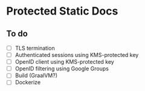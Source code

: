 # Protected Static Docs

## To do

- [ ] TLS termination
- [ ] Authenticated sessions using KMS-protected key
- [ ] OpenID client using KMS-protected key
- [ ] OpenID filtering using Google Groups
- [ ] Build (GraalVM?)
- [ ] Dockerize
